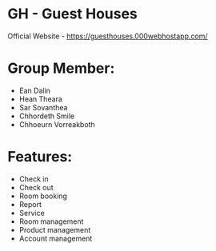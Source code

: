 # GH - Guest Houses
Official Website - https://guesthouses.000webhostapp.com/

# Group Member: 
- Ean Dalin
- Hean Theara
- Sar Sovanthea
- Chhordeth Smile
- Chhoeurn Vorreakboth

# Features:
- Check in
- Check out
- Room booking
- Report
- Service
- Room management
- Product management
- Account management
